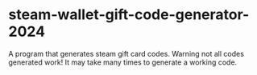 # steam-wallet-gift-code-generator-2024
A program that generates steam gift card codes. Warning not all codes generated work! It may take many times to generate a working code.
